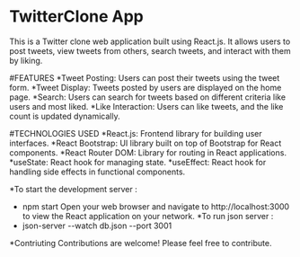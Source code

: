 # TwitterClone App

This is a Twitter clone web application built using React.js. It allows users to post tweets, view tweets from others, search tweets, and interact with them by liking.

#FEATURES
*Tweet Posting: Users can post their tweets using the tweet form.
*Tweet Display: Tweets posted by users are displayed on the home page.
*Search: Users can search for tweets based on different criteria like users and most liked.
*Like Interaction: Users can like tweets, and the like count is updated dynamically.

#TECHNOLOGIES USED
*React.js: Frontend library for building user interfaces.
*React Bootstrap: UI library built on top of Bootstrap for React components.
*React Router DOM: Library for routing in React applications.
*useState: React hook for managing state.
*useEffect: React hook for handling side effects in functional components.

*To start the development server : 
- npm start
Open your web browser and navigate to http://localhost:3000 to view the React application on your network.
*To run json server : 
- json-server --watch db.json --port 3001

*Contriuting
Contributions are welcome! Please feel free to contribute.